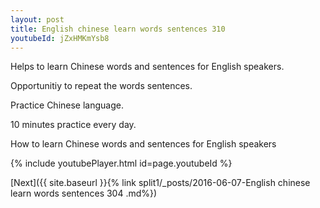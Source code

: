 ```yaml
---
layout: post
title: English chinese learn words sentences 310 
youtubeId: jZxHMKmYsb8
---
```

 
 
Helps to learn Chinese words and sentences for English speakers.

Opportunitiy to repeat the words sentences. 

Practice Chinese language. 
 
10 minutes practice every day. 
 
How to learn Chinese words and sentences for English speakers 
 
{% include youtubePlayer.html id=page.youtubeId %}
 
 
[Next]({{ site.baseurl }}{% link  split1/_posts/2016-06-07-English chinese learn words sentences 304 .md%})
 
